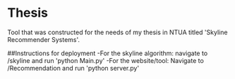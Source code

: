 # Thesis
Tool that was constructed for the needs of my thesis in NTUA titled 'Skyline Recommender Systems'.

##Instructions for deployment
-For the skyline algorithm: navigate to /skyline and run 'python Main.py'
-For the website/tool: Navigate to /Recommendation and run 'python server.py'
